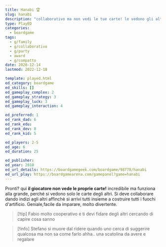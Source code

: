 ```yaml
---
title: Hanabi 🏆
slug: hanabi
description: "collaborativo ma non vedi le tue carte! le vedono gli altri giocatori!"
type: PlayED
categories:
  - boardgame
tags:
  - g/family
  - g/collaborativo
  - g/party
  - award
  - g/compatto
date: 2020-12-14
lastmod: 2022-12-18

template: played.html
ed_category: boardgame
ed_skills: []
ed_gameplay_complex: 2
ed_gameplay_strategy: 3
ed_gameplay_luck: 3
ed_gameplay_interaction: 4

ed_preferred: 1
ed_rank_dad: 6
ed_rank_edu: 
ed_rank_dev: 8
ed_rank_kid: 5

ed_players: 2-5
ed_age: 6
ed_duration: 25

ed_publisher: 
ed_year: 2010
ed_url_details: https://boardgamegeek.com/boardgame/98778/hanabi
ed_url_play: https://boardgamearena.com/gamepanel?game=hanabi
---
```


Pronti? qui **il giocatore non vede le proprie carte!** incredibile ma funziona alla grande, perché si vedono solo le carte degli altri.
Si deve collaborare dando indizi agli altri affinchè si arrivi tutti insieme a costruire tutti i fuochi d'artificio.
Geniale,facile da imparare, molto divertente.

> [!tip] Fabio
> molto cooperativo e ti devi fidare degli altri cercando di capire cosa sanno

> [!info] Stefano
> si muore dal ridere quando uno cerca di suggerire qualcosa ma non sa come farlo ahha.. una scatolina da avere e regalare
